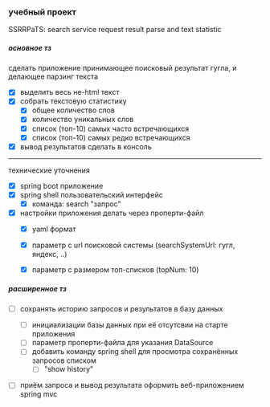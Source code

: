 ### учебный проект
SSRRPaTS: search service request result parse and text statistic 

##### основное тз

сделать приложение принимающее поисковый результат гугла, и делающее парзинг текста 
- [x] выделить весь не-html текст
- [x] собрать текстовую статистику
  - [x] общее количество слов
  - [x] количество уникальных слов
  - [x] список (топ-10) самых часто встречающихся
  - [x] список (топ-10) самых редко встречающихся
- [x] вывод результатов сделать в консоль 
---
технические уточнения
- [x] spring boot приложение
- [x] spring shell пользовательский интерфейс
  - [x] команда: search "запрос"
- [x] настройки приложения делать через проперти-файл
  - [x] yaml формат
  - [x] параметр с url поисковой системы (searchSystemUrl: гугл, яндекс, ..)
  - [x] параметр с размером топ-списков (topNum: 10)

  
##### расширенное тз
- [ ] сохранять историю запросов и результатов в базу данных
  - [ ] инициализации базы данных при её отсутсвии на старте приложения
  - [ ] параметр проперти-файла для указания DataSource
  - [ ] добавить команду spring shell для просмотра сохранённых запросов списком
    - [ ] "show history" 
- [ ] приём запроса и вывод результата оформить веб-приложением spring mvc
 